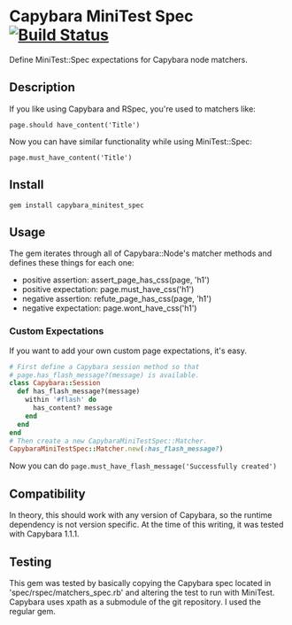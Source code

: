# Capybara MiniTest Spec [![Build Status](https://secure.travis-ci.org/ordinaryzelig/capybara_minitest_spec.png?branch=master)](http://travis-ci.org/ordinaryzelig/capybara_minitest_spec)

Define MiniTest::Spec expectations for Capybara node matchers.

## Description

If you like using Capybara and RSpec, you're used to matchers like:

    page.should have_content('Title')

Now you can have similar functionality while using MiniTest::Spec:

    page.must_have_content('Title')

## Install

    gem install capybara_minitest_spec

## Usage

The gem iterates through all of Capybara::Node's matcher methods and defines these things for each one:

* positive assertion:   assert_page_has_css(page, 'h1')
* positive expectation: page.must_have_css('h1')
* negative assertion:   refute_page_has_css(page, 'h1')
* negative expectation: page.wont_have_css('h1')

### Custom Expectations

If you want to add your own custom page expectations, it's easy.

```ruby
# First define a Capybara session method so that
# page.has_flash_message?(message) is available.
class Capybara::Session
  def has_flash_message?(message)
    within '#flash' do
      has_content? message
    end
  end
end
# Then create a new CapybaraMiniTestSpec::Matcher.
CapybaraMiniTestSpec::Matcher.new(:has_flash_message?)
```

Now you can do `page.must_have_flash_message('Successfully created')`

## Compatibility

In theory, this should work with any version of Capybara, so the runtime dependency is not version specific. At the time of this writing, it was tested with Capybara 1.1.1.


## Testing

This gem was tested by basically copying the Capybara spec located in 'spec/rspec/matchers_spec.rb' and altering the test to run with MiniTest.
Capybara uses xpath as a submodule of the git repository. I used the regular gem.
